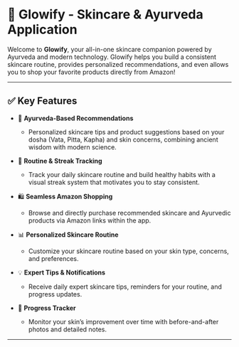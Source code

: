 # 🌟 Glowify - Skincare & Ayurveda Application

Welcome to **Glowify**, your all-in-one skincare companion powered by Ayurveda and modern technology. Glowify helps you build a consistent skincare routine, provides personalized recommendations, and even allows you to shop your favorite products directly from Amazon!

---

## ✅ Key Features

- 🌿 **Ayurveda-Based Recommendations**
  - Personalized skincare tips and product suggestions based on your dosha (Vata, Pitta, Kapha) and skin concerns, combining ancient wisdom with modern science.

- 📅 **Routine & Streak Tracking**
  - Track your daily skincare routine and build healthy habits with a visual streak system that motivates you to stay consistent.

- 🛍️ **Seamless Amazon Shopping**
  - Browse and directly purchase recommended skincare and Ayurvedic products via Amazon links within the app.

- 📊 **Personalized Skincare Routine**
  - Customize your skincare routine based on your skin type, concerns, and preferences.

- 💡 **Expert Tips & Notifications**
  - Receive daily expert skincare tips, reminders for your routine, and progress updates.

- 📸 **Progress Tracker**
  - Monitor your skin’s improvement over time with before-and-after photos and detailed notes.

---
